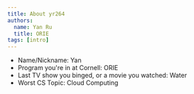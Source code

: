 ```yaml
---
title: About yr264
authors:
  name: Yan Ru
  title: ORIE
tags: [intro]
---
```


- Name/Nickname: Yan
- Program you're in at Cornell: ORIE
- Last TV show you binged, or a movie you watched: Water
- Worst CS Topic: Cloud Computing
